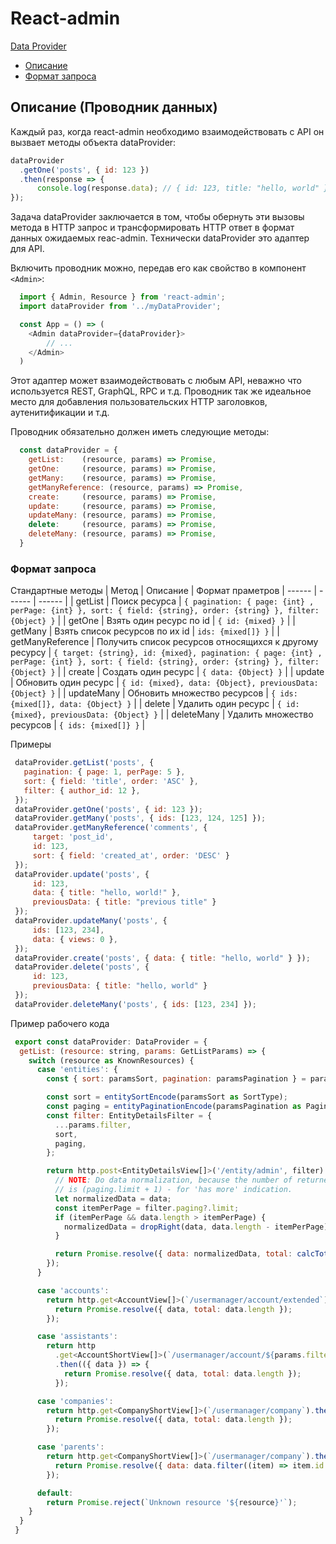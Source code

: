 # React-admin

 [Data Provider](#Data-Provider)
   * [Описание](#Описание)
   * [Формат запроса](#request-formam)
  
## Описание (Проводник данных)
  
Каждый раз, когда react-admin необходимо взаимодействовать с API он вызвает методы объекта dataProvider:
```js
dataProvider
  .getOne('posts', { id: 123 })
  .then(response => {
      console.log(response.data); // { id: 123, title: "hello, world" }
});
```
Задача dataProvider заключается в том, чтобы обернуть эти вызовы метода в HTTP запрос и трансформировать HTTP ответ в формат данных ожидаемых reac-admin.
Технически dataProvider это адаптер для API.

Включить проводник можно, передав его как свойство в компонент ```<Admin>```:
```js
  import { Admin, Resource } from 'react-admin';
  import dataProvider from '../myDataProvider';

  const App = () => (
    <Admin dataProvider={dataProvider}>
        // ...
    </Admin>
  )
```
Этот адаптер может взаимодействовать с любым API, неважно что используется REST, GraphQL, RPC и т.д.
Проводник так же идеальное место для добавления пользовательских HTTP заголовков, аутенитификации и т.д.

Проводник обязательно должен иметь следующие методы:
```js
  const dataProvider = {
    getList:    (resource, params) => Promise,
    getOne:     (resource, params) => Promise,
    getMany:    (resource, params) => Promise,
    getManyReference: (resource, params) => Promise,
    create:     (resource, params) => Promise,
    update:     (resource, params) => Promise,
    updateMany: (resource, params) => Promise,
    delete:     (resource, params) => Promise,
    deleteMany: (resource, params) => Promise,
  }
```
### Формат запроса
Стандартные методы
| Метод | Описание | Формат праметров
| ------ | ------ | ------ |
| getList | Поиск ресурса | ```{ pagination: { page: {int} , perPage: {int} }, sort: { field: {string}, order: {string} }, filter: {Object} }``` |
| getOne | Взять один ресурс по id | ```{ id: {mixed} }``` |
| getMany | Взять список ресурсов по их id |  ```ids: {mixed[]} }``` |
| getManyReference | Получить список ресурсов относящихся к другому ресурсу | ```{ target: {string}, id: {mixed}, pagination: { page: {int} , perPage: {int} }, sort: { field: {string}, order: {string} }, filter: {Object} }``` |
| create | Создать один ресурс | ```{ data: {Object} }``` |
| update | Обновить один ресурс | ```{ id: {mixed}, data: {Object}, previousData: {Object} }``` |
| updateMany | Обновить множество ресурсов | ```{ ids: {mixed[]}, data: {Object} }``` |
| delete | Удалить один ресурс | ```{ id: {mixed}, previousData: {Object} }``` |
| deleteMany | Удалить множество ресурсов | ```{ ids: {mixed[]} }``` |

Примеры
```js
 dataProvider.getList('posts', {
   pagination: { page: 1, perPage: 5 },
   sort: { field: 'title', order: 'ASC' },
   filter: { author_id: 12 },
 });
 dataProvider.getOne('posts', { id: 123 });
 dataProvider.getMany('posts', { ids: [123, 124, 125] });
 dataProvider.getManyReference('comments', {
     target: 'post_id',
     id: 123,
     sort: { field: 'created_at', order: 'DESC' }
 });
 dataProvider.update('posts', {
     id: 123,
     data: { title: "hello, world!" },
     previousData: { title: "previous title" }
 });
 dataProvider.updateMany('posts', {
     ids: [123, 234],
     data: { views: 0 },
 });
 dataProvider.create('posts', { data: { title: "hello, world" } });
 dataProvider.delete('posts', {
     id: 123,
     previousData: { title: "hello, world" }
 });
 dataProvider.deleteMany('posts', { ids: [123, 234] });
```
Пример рабочего кода
```js
 export const dataProvider: DataProvider = {
  getList: (resource: string, params: GetListParams) => {
    switch (resource as KnownResources) {
      case 'entities': {
        const { sort: paramsSort, pagination: paramsPagination } = params;

        const sort = entitySortEncode(paramsSort as SortType);
        const paging = entityPaginationEncode(paramsPagination as PaginationType);
        const filter: EntityDetailsFilter = {
          ...params.filter,
          sort,
          paging,
        };

        return http.post<EntityDetailsView[]>('/entity/admin', filter).then(({ data }) => {
          // NOTE: Do data normalization, because the number of returned elements
          // is (paging.limit + 1) - for 'has more' indication.
          let normalizedData = data;
          const itemPerPage = filter.paging?.limit;
          if (itemPerPage && data.length > itemPerPage) {
            normalizedData = dropRight(data, data.length - itemPerPage);
          }

          return Promise.resolve({ data: normalizedData, total: calcTotal(data.length, paging) });
        });
      }

      case 'accounts':
        return http.get<AccountView[]>(`/usermanager/account/extended`).then(({ data }) => {
          return Promise.resolve({ data, total: data.length });
        });

      case 'assistants':
        return http
          .get<AccountShortView[]>(`/usermanager/account/${params.filter?.id}/assistant/available`)
          .then(({ data }) => {
            return Promise.resolve({ data, total: data.length });
          });

      case 'companies':
        return http.get<CompanyShortView[]>(`/usermanager/company`).then(({ data }) => {
          return Promise.resolve({ data, total: data.length });
        });

      case 'parents':
        return http.get<CompanyShortView[]>(`/usermanager/company`).then(({ data }) => {
          return Promise.resolve({ data: data.filter((item) => item.id !== +params.filter.id), total: data.length });
        });

      default:
        return Promise.reject(`Unknown resource '${resource}'`);
    }
  }
 }
```
